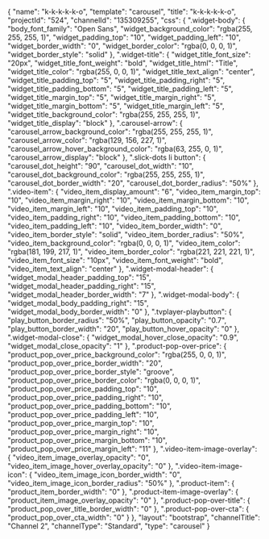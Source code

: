 {
    "name": "k-k-k-k-k-o",
    "template": "carousel",
    "title": "k-k-k-k-k-o",
    "projectId": "524",
    "channelId": "135309255",
    "css": {
        ".widget-body": {
            "body_font_family": "Open Sans",
            "widget_background_color": "rgba(255, 255, 255, 1)",
            "widget_padding_top": "10",
            "widget_padding_left": "10",
            "widget_border_width": "0",
            "widget_border_color": "rgba(0, 0, 0, 1)",
            "widget_border_style": "solid"
        },
        ".widget-title": {
            "widget_title_font_size": "20px",
            "widget_title_font_weight": "bold",
            "widget_title_html": "Title",
            "widget_title_color": "rgba(255, 0, 0, 1)",
            "widget_title_text_align": "center",
            "widget_title_padding_top": "5",
            "widget_title_padding_right": "5",
            "widget_title_padding_bottom": "5",
            "widget_title_padding_left": "5",
            "widget_title_margin_top": "5",
            "widget_title_margin_right": "5",
            "widget_title_margin_bottom": "5",
            "widget_title_margin_left": "5",
            "widget_title_background_color": "rgba(255, 255, 255, 1)",
            "widget_title_display": "block"
        },
        ".carousel-arrow": {
            "carousel_arrow_background_color": "rgba(255, 255, 255, 1)",
            "carousel_arrow_color": "rgba(129, 156, 227, 1)",
            "carousel_arrow_hover_background_color": "rgba(63, 255, 0, 1)",
            "carousel_arrow_display": "block"
        },
        ".slick-dots li button": {
            "carousel_dot_height": "90",
            "carousel_dot_width": "10",
            "carousel_dot_background_color": "rgba(255, 255, 255, 1)",
            "carousel_dot_border_width": "20",
            "carousel_dot_border_radius": "50%"
        },
        ".video-item": {
            "video_item_display_amount": "6",
            "video_item_margin_top": "10",
            "video_item_margin_right": "10",
            "video_item_margin_bottom": "10",
            "video_item_margin_left": "10",
            "video_item_padding_top": "10",
            "video_item_padding_right": "10",
            "video_item_padding_bottom": "10",
            "video_item_padding_left": "10",
            "video_item_border_width": "0",
            "video_item_border_style": "solid",
            "video_item_border_radius": "50%",
            "video_item_background_color": "rgba(0, 0, 0, 1)",
            "video_item_color": "rgba(181, 199, 217, 1)",
            "video_item_border_color": "rgba(221, 221, 221, 1)",
            "video_item_font_size": "10px",
            "video_item_font_weight": "bold",
            "video_item_text_align": "center"
        },
        ".widget-modal-header": {
            "widget_modal_header_padding_top": "15",
            "widget_modal_header_padding_right": "15",
            "widget_modal_header_border_width": "7"
        },
        ".widget-modal-body": {
            "widget_modal_body_padding_right": "15",
            "widget_modal_body_border_width": "0"
        },
        ".tvplayer-playbutton": {
            "play_button_border_radius": "50%",
            "play_button_opacity": "0.7",
            "play_button_border_width": "20",
            "play_button_hover_opacity": "0"
        },
        ".widget-modal-close": {
            "widget_modal_hover_close_opacity": "0.9",
            "widget_modal_close_opacity": "1"
        },
        ".product-pop-over-price": {
            "product_pop_over_price_background_color": "rgba(255, 0, 0, 1)",
            "product_pop_over_price_border_width": "20",
            "product_pop_over_price_border_style": "groove",
            "product_pop_over_price_border_color": "rgba(0, 0, 0, 1)",
            "product_pop_over_price_padding_top": "10",
            "product_pop_over_price_padding_right": "10",
            "product_pop_over_price_padding_bottom": "10",
            "product_pop_over_price_padding_left": "10",
            "product_pop_over_price_margin_top": "10",
            "product_pop_over_price_margin_right": "10",
            "product_pop_over_price_margin_bottom": "10",
            "product_pop_over_price_margin_left": "11"
        },
        ".video-item-image-overlay": {
            "video_item_image_overlay_opacity": "0",
            "video_item_image_hover_overlay_opacity": "0"
        },
        ".video-item-image-icon": {
            "video_item_image_icon_border_width": "0",
            "video_item_image_icon_border_radius": "50%"
        },
        ".product-item": {
            "product_item_border_width": "0"
        },
        ".product-item-image-overlay": {
            "product_item_image_overlay_opacity": "0"
        },
        ".product-pop-over-title": {
            "product_pop_over_title_border_width": "0"
        },
        ".product-pop-over-cta": {
            "product_pop_over_cta_width": "0"
        }
    },
    "layout": "bootstrap",
    "channelTitle": "Channel 2",
    "channelType": "Standard",
    "type": "carousel"
}